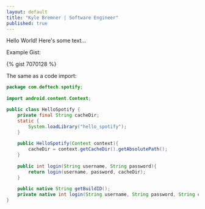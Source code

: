 ```yaml
---
layout: default
title: "Kyle Bremner | Software Engineer"
published: true
---
```


Hello World! Here's some text...

Example Gist:

{% gist 7070128 %}

The same as a code import:

```java
package com.deftech.spotify;
 
import android.content.Context;

public class HelloSpotify {
	private final String cacheDir;
	static {
		System.loadLibrary("hello_spotify");
	}
	
	public HelloSpotify(Context context){
		cacheDir = context.getCacheDir().getAbsolutePath();
	}
 
	public int login(String username, String password){
		return login(username, password, cacheDir);
	}
	
	public native String getBuildID();
	private native int login(String username, String password, String cacheDir);
}
```